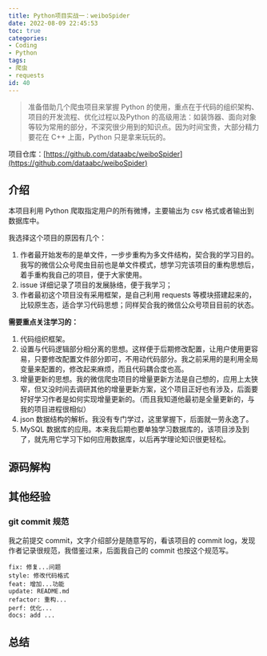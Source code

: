 ```yaml
---
title: Python项目实战一：weiboSpider
date: 2022-08-09 22:45:53
toc: true
categories:
- Coding
- Python
tags:
- 爬虫
- requests
id: 40
---
```


> 准备借助几个爬虫项目来掌握 Python 的使用，重点在于代码的组织架构、项目的开发流程、优化过程以及Python 的高级用法：如装饰器、面向对象等较为常用的部分，不深究很少用到的知识点。因为时间宝贵，大部分精力要花在 C++ 上面，Python 只是拿来玩玩的。

项目仓库：[https://github.com/dataabc/weiboSpider](https://github.com/dataabc/weiboSpider)

## 介绍

本项目利用 Python 爬取指定用户的所有微博，主要输出为 csv 格式或者输出到数据库中。

我选择这个项目的原因有几个：

1. 作者最开始发布的是单文件，一步步重构为多文件结构，契合我的学习目的。我写的微信公众号爬虫目前也是单文件模式，想学习完该项目的重构思想后，着手重构我自己的项目，便于大家使用。
2. issue 详细记录了项目的发展脉络，便于我学习；
3. 作者最初这个项目没有采用框架，是自己利用 requests 等模块搭建起来的，比较原生态，适合学习代码思想；同样契合我的微信公众号项目目前的状态。

<!--more-->

**需要重点关注学习的：**

1. 代码组织框架。
2. 设置与代码逻辑部分相分离的思想。这样便于后期修改配置，让用户使用更容易，只要修改配置文件部分即可，不用动代码部分。我之前采用的是利用全局变量来配置的，修改起来麻烦，而且代码耦合度也高。
3. 增量更新的思想。我的微信爬虫项目的增量更新方法是自己想的，应用上太狭窄，但又没时间去调研其他的增量更新方案，这个项目正好也有涉及，后面要好好学习作者是如何实现增量更新的。（而且我知道他最初是全量更新的，与我的项目进程很相似）
4. json 数据结构的解析。我没有专门学过，这里掌握下，后面就一劳永逸了。
5. MySQL 数据库的应用。本来我后期也要单独学习数据库的，该项目涉及到了，就先用它学习下如何应用数据库，以后再学理论知识很更轻松。

## 源码解构






## 其他经验

### git commit 规范

我之前提交 commit，文字介绍部分是随意写的，看该项目的 commit log，发现作者记录很规范，我借鉴过来，后面我自己的 commit 也按这个规范写。

```
fix: 修复...问题
style: 修改代码格式
feat: 增加...功能
update: README.md
refactor: 重构...
perf: 优化...
docs: add ...
```

## 总结